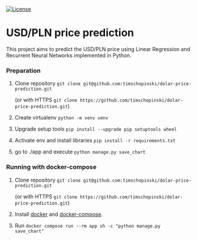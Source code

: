 <a href="https://www.npmjs.com/package/vue"><img src="https://img.shields.io/npm/l/vue.svg?sanitize=true" alt="License"></a>



# USD/PLN price prediction
This project aims to predict the USD/PLN price using Linear Regression and Recurrent Neural Networks implemented in Python.

### Preparation

1. Clone repository `git clone git@github.com:timschopinski/dolar-price-prediction.git` 

    (or with HTTPS `git clone https://github.com/timschopinski/dolar-price-prediction.git`)
 
2. Create virtualenv `python -m venv venv`
3. Upgrade setup tools `pip install --upgrade pip setuptools wheel`
4. Activate env and install libraries `pip install -r requirements.txt`
5. go to ./app and execute `python manage.py save_chart`


### Running with docker-compose 

1. Clone repository `git clone git@github.com:timschopinski/dolar-price-prediction.git` 

    (or with HTTPS `git clone https://github.com/timschopinski/dolar-price-prediction.git`)
 
2. Install [docker](https://docs.docker.com/install/linux/docker-ce/ubuntu/) and [docker-compose](https://docs.docker.com/compose/install/).
3. Run `docker compose run --rm app sh -c "python manage.py save_chart"`

